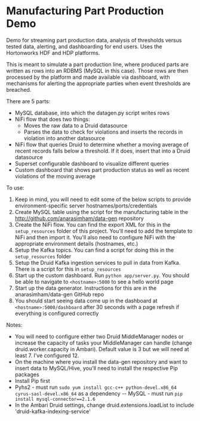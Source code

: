 # Manufacturing Part Production Demo
Demo for streaming part production data, analysis of thresholds versus tested data, alerting, and dashboarding for end users. Uses the Hortonworks HDF and HDP platforms.

This is meant to simulate a part production line, where produced parts are written as rows into an RDBMS (MySQL in this case). Those rows are then processed by the platform and made available via dashboard, with mechanisms for alerting the appropriate parties when event thresholds are breached.

There are 5 parts:
- MySQL database, into which the datagen.py script writes rows
- NiFi flow that does two things: 
  - Moves the raw data to a Druid datasource
  - Parses the data to check for violations and inserts the records in violation into another datasource
- NiFi flow that queries Druid to determine whether a moving average of recent records falls below a threshold. If it does, insert that into a Druid datasource
- Superset configurable dashboard to visualize different queries
- Custom dashboard that shows part production status as well as recent violations of the moving average

To use:
1. Keep in mind, you will need to edit some of the below scripts to provide environment-specific server hostnames/ports/credentials
1. Create MySQL table using the script for the manufacturing table in the http://github.com/anarasimham/data-gen repository
2. Create the NiFi flow. You can find the export XML for this in the `setup_resources` folder of this project. You'll need to add the template to NiFi and then import it. You'll also need to configure NiFi with the appropriate environment details (hostnames, etc.)
3. Setup the Kafka topics. You can find a script for doing this in the `setup_resources` folder
4. Setup the Druid Kafka ingestion services to pull in data from Kafka. There is a script for this in `setup_resources`
5. Start up the custom dashboard. Run `python app/server.py`. You should be able to navigate to `<hostname>:5000` to see a hello world page
6. Start up the data generator. Instructions for this are in the anarasimham/data-gen GitHub repo
7. You should start seeing data come up in the dashboard at `<hostname>:5000/dashboard` after 30 seconds with a page refresh if everything is configured correctly

Notes:
- You will need to configure either two Druid MiddleManager nodes or increase the capacity of tasks your MiddleManager can handle (change druid.worker.capacity in Ambari). Default value is 3 but we will need at least 7. I've configured 12.
- On the machine where you install the data-gen repository and want to insert data to MySQL/Hive, you'll need to install the respective Pip packages
-  Install Pip first
-  Pyhs2 - must run `sudo yum install gcc-c++ python-devel.x86_64 cyrus-sasl-devel.x86_64` as a dependency
-- MySQL - must run `pip install mysql-connector==2.1.6`
- In the Ambari Druid settings, change druid.extensions.loadList to include 'druid-kafka-indexing-service'

